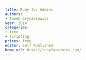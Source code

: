 ```yaml
---
title: Ruby for Admins
authors:
- Tomek Gryszkiewicz
year: 2014
categories:
- free
- scripting
prices: free
editor: Self Published
home_url: http://rubyforadmins.com/
---
```

